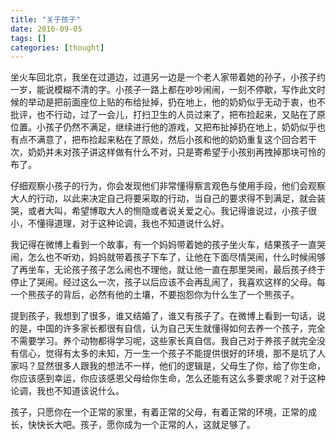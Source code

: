 ```yaml
---
title: "关于孩子"
date: 2016-09-05
tags: []
categories: [thought]
---
```


坐火车回北京，我坐在过道边，过道另一边是一个老人家带着她的孙子，小孩子约一岁，能说模糊不清的字。小孩子一路上都在吵吵闹闹，一刻不停歇，写作此文时候的举动是把前面座位上贴的布给扯掉，扔在地上，他的奶奶似乎无动于衷，也不批评，也不行动，过了一会儿，打扫卫生的人员过来了，把布捡起来，又贴在了原位置。小孩子仍然不满足，继续进行他的游戏，又把布扯掉扔在地上，奶奶似乎也有点不满意了，把布捡起来粘在了原处，然后小孩和他的奶奶重复这个回合若干次，奶奶并未对孩子讲这样做有什么不对，只是寄希望于小孩别再拽掉那块可怜的布了。

<!--more-->

仔细观察小孩子的行为，你会发现他们非常懂得察言观色与使用手段，他们会观察大人的行动，以此来决定自己将要采取的行动，当自己的要求得不到满足，就会装哭，或者大叫，希望博取大人的恻隐或者说关爱之心。我记得谁说过，小孩子很小，不懂得道理，对于这种论调，我也不知道说什么好。

我记得在微博上看到一个故事，有一个妈妈带着她的孩子坐火车，结果孩子一直哭闹，怎么也不听劝，妈妈就带着孩子下车了，让他在下面尽情哭闹，什么时候闹够了再坐车，无论孩子孩子怎么闹也不理他，就让他一直在那里哭闹，最后孩子终于停止了哭闹。经过这么一次，孩子以后应该不会再乱闹了，我喜欢这样的父母。每一个熊孩子的背后，必然有他的土壤，不要抱怨你为什么生了一个熊孩子。

提到孩子，我想到了很多，谁又结婚了，谁又有孩子了。在微博上看到一句话，说的是，中国的许多家长都很有自信，认为自己天生就懂得如何去养一个孩子，完全不需要学习。养个动物都得学习呢，这些家长真自信。我自己对于养孩子就完全没有信心，觉得有太多的未知，万一生一个孩子不能提供很好的环境，那不是坑了人家吗？显然很多人跟我的想法不一样，他们的逻辑是，父母生了你，给了你生命，你应该感到幸运，你应该感恩父母给你生命，怎么还能有这么多要求呢？对于这种论调，我也不知道该说什么。

孩子，只愿你在一个正常的家里，有着正常的父母，有着正常的环境，正常的成长，快快长大吧。孩子，愿你成为一个正常的人，这就足够了。
